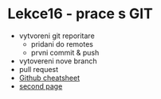 # Lekce16 - prace s GIT

- vytvoreni git reporitare
  - pridani do remotes
  - prvni commit & push
- vytovereni nove branch
- pull request
- 
  [Github cheatsheet](https://education.github.com/git-cheat-sheet-education.pdf)
- [second page](second.md)